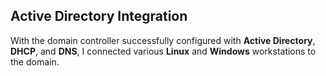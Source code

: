 ## Active Directory Integration

With the domain controller successfully configured with **Active Directory**, **DHCP**, and **DNS**, I connected various **Linux** and **Windows** workstations to the domain.

